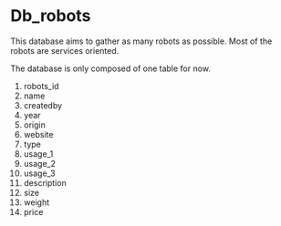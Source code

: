 # Db_robots

This database aims to gather as many robots as possible. Most of the robots are services oriented. 

The database is only composed of one table for now.
1. robots_id
2. name
3. createdby
4. year
5. origin
6. website
7. type
8. usage_1
9. usage_2
10. usage_3
11. description
12. size
13. weight
14. price
